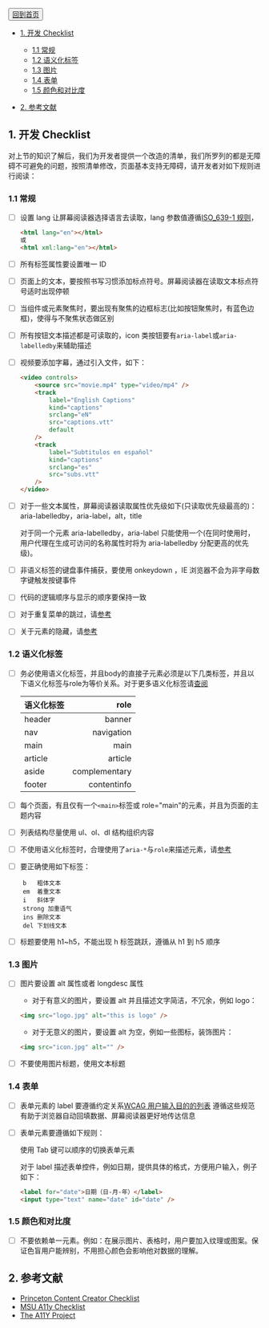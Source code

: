 <button>[回到首页](../index.md)</button>

<!-- TOC -->

-   [1. 开发 Checklist](#1-开发-Checklist)

    -   [1.1 常规](#11-常规)
    -   [1.2 语义化标签](#12-语义化标签)
    -   [1.3 图片](#13-图片)
    -   [1.4 表单](#14-表单)
    -   [1.5 颜色和对比度](#15-颜色和对比度)

-   [2. 参考文献](#2-参考文献)

## 1. 开发 Checklist 

对上节的知识了解后，我们为开发者提供一个改造的清单，我们所罗列的都是无障碍不可避免的问题，按照清单修改，页面基本支持无障碍，请开发者对如下规则进行阅读：

### 1.1 常规

-   [ ] 设置 lang 让屏幕阅读器选择语言去读取，lang 参数值遵循[ISO_639-1 规则](https://en.wikipedia.org/wiki/ISO_639-1)，

    ```html
    <html lang="en"></html>
    或
    <html xml:lang="en"></html>
    ```

-   [ ] 所有标签属性要设置唯一 ID

-   [ ] 页面上的文本，要按照书写习惯添加标点符号。屏幕阅读器在读取文本标点符号适时出现停顿

-   [ ] 当组件或元素聚焦时，要出现有聚焦的边框标志(比如按钮聚焦时，有蓝色边框)，使得与不聚焦状态做区别

-   [ ] 所有按钮文本描述都是可读取的，icon 类按钮要有`aria-label`或`aria-labelledby`来辅助描述

-   [ ] 视频要添加字幕，通过引入文件，如下：

    ```html
    <video controls>
        <source src="movie.mp4" type="video/mp4" />
        <track
            label="English Captions"
            kind="captions"
            srclang="eN"
            src="captions.vtt"
            default
        />
        <track
            label="Subtitulos en español"
            kind="captions"
            srclang="es"
            src="subs.vtt"
        />
    </video>
    ```

-   [ ] 对于一些文本属性，屏幕阅读器读取属性优先级如下(只读取优先级最高的)：aria-labelledby，aria-label，alt，title

    对于同一个元素 aria-labelledby，aria-label 只能使用一个(在同时使用时，用户代理在生成可访问的名称属性时将为 aria-labelledby 分配更高的优先级)。

-   [ ] 非语义标签的键盘事件捕获，要使用 onkeydown ，IE 浏览器不会为非字母数字键触发按键事件

-   [ ] 代码的逻辑顺序与显示的顺序要保持一致

-   [ ] 对于重复菜单的跳过，请[参考](../content-creation-link/page1.md)

-   [ ] 关于元素的隐藏，请[参考](./content-creation-link/page2.md)

### 1.2 语义化标签

-   [ ] 务必使用语义化标签，并且body的直接子元素必须是以下几类标签，并且以下语义化标签与role为等价关系。对于更多语义化标签请[查阅](https://developer.mozilla.org/en-US/docs/Web/HTML/Element)


    | 语义化标签 | role | 
    | :------| ------: | 
    | header | banner | 
    | nav | navigation |
    | main | main |
    | article | article |
    | aside | complementary |
    | footer | contentinfo |

-   [ ] 每个页面，有且仅有一个`<main>`标签或 role="main"的元素，并且为页面的主题内容

-   [ ] 列表结构尽量使用 ul、ol、dl 结构组织内容

-   [ ] 不使用语义化标签时，合理使用了`aria-*`与`role`来描述元素，请[参考](../part1/WAI-ARIA.md)

-   [ ] 要正确使用如下标签：

```
    b	粗体文本
    em	着重文本
    i	斜体字
    strong 加重语气
    ins	删除文本
    del	下划线文本
```

-   [ ] 标题要使用 h1~h5，不能出现 h 标签跳跃，遵循从 h1 到 h5 顺序

### 1.3 图片

-   [ ] 图片要设置 alt 属性或者 longdesc 属性

    -   对于有意义的图片，要设置 alt 并且描述文字简洁，不冗余，例如 logo：

    ```html
    <img src="logo.jpg" alt="this is logo" />
    ```

    -   对于无意义的图片，要设置 alt 为空，例如一些图标，装饰图片：

    ```html
    <img src="icon.jpg" alt="" />
    ```

-   [ ] 不要使用图片标题，使用文本标题

### 1.4 表单

-   [ ] 表单元素的 label 要遵循约定关系[WCAG 用户输入目的的列表](https://w3c.github.io/WCAG21-zh/index.html#input-purposes)
        遵循这些规范有助于浏览器自动回填数据、屏幕阅读器更好地传达信息

-   [ ] 表单元素要遵循如下规则：

    使用 Tab 键可以顺序的切换表单元素

    对于 label 描述表单控件，例如日期，提供具体的格式，方便用户输入，例子如下：
    ```html
    <label for="date">日期（日-月-年）</label>
    <input type="text" name="date" id="date" />
    ```

### 1.5 颜色和对比度

-   [ ] 不要依赖单一元素。例如：在展示图片、表格时，用户要加入纹理或图案。保证色盲用户能辨别，不用担心颜色会影响他对数据的理解。

## 2. 参考文献

-   [Princeton Content Creator Checklist](https://ux.princeton.edu/accessibility/accessibility-checklist)
-   [MSU A11y Checklist](https://webaccess.msu.edu/Help_and_Resources/checklist.html)
-   [The A11Y Project](https://a11yproject.com/)
